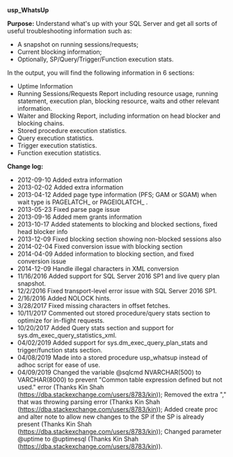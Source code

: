 **usp_WhatsUp**

**Purpose:** Understand what's up with your SQL Server and get all sorts of useful troubleshooting information such as:
-  A snapshot on running sessions/requests; 
-  Current blocking information; 
-  Optionally, SP/Query/Trigger/Function execution stats.

In the output, you will find the following information in 6 sections:
-  Uptime Information
-  Running Sessions/Requests Report including resource usage, running statement, execution plan, blocking resource, waits and other relevant information.
-  Waiter and Blocking Report, including information on head blocker and blocking chains.
-  Stored procedure execution statistics.
-  Query execution statistics.
-  Trigger execution statistics.
-  Function execution statistics.

**Change log:**
-  2012-09-10 Added extra information
-  2013-02-02 Added extra information
-  2013-04-12 Added page type information (PFS; GAM or SGAM) when wait type is PAGELATCH_ or PAGEIOLATCH_ .
-  2013-05-23 Fixed parse page issue
-  2013-09-16 Added mem grants information
-  2013-10-17 Added statements to blocking and blocked sections, fixed head blocker info 
-  2013-12-09 Fixed blocking section showing non-blocked sessions also
-  2014-02-04 Fixed conversion issue with blocking section
-  2014-04-09 Added information to blocking section, and fixed conversion issue
-  2014-12-09 Handle illegal characters in XML conversion
-  11/16/2016 Added support for SQL Server 2016 SP1 and live query plan snapshot.
-  12/2/2016 Fixed transport-level error issue with SQL Server 2016 SP1.
-  2/16/2016 Added NOLOCK hints.
-  3/28/2017 Fixed missing characters in offset fetches.
-  10/11/2017 Commented out stored procedure/query stats section to optimize for in-flight requests.
-  10/20/2017 Added Query stats section and support for sys.dm_exec_query_statistics_xml.
-  04/02/2019 Added support for sys.dm_exec_query_plan_stats and trigger/function stats section.
-  04/08/2019 Made into a stored procedure usp_whatsup instead of adhoc script for ease of use.
-  04/09/2019 Changed the variable @sqlcmd NVARCHAR(500) to VARCHAR(8000) to prevent "Common table expression defined but not used." error (Thanks Kin Shah (https://dba.stackexchange.com/users/8783/kin));
    Removed the extra "," that was throwing parsing error (Thanks Kin Shah (https://dba.stackexchange.com/users/8783/kin));
    Added create proc and alter note to allow new changes to the SP if the SP is already present (Thanks Kin Shah (https://dba.stackexchange.com/users/8783/kin));
    Changed parameter @uptime to @uptimesql (Thanks Kin Shah (https://dba.stackexchange.com/users/8783/kin)).
